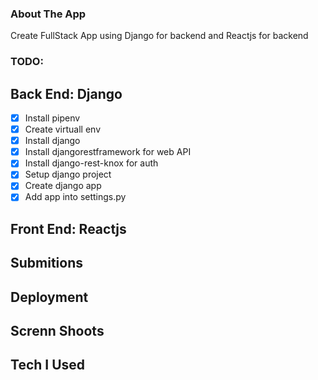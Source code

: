 ### About The App

Create FullStack App using Django for backend and Reactjs for backend

### TODO:

## Back End: Django

* [x] Install pipenv
* [x] Create virtuall env
* [x] Install django
* [x] Install djangorestframework for web API
* [x] Install django-rest-knox for auth
* [x] Setup django project
* [x] Create django app 
* [x] Add app into settings.py

## Front End: Reactjs

## Submitions

## Deployment

## Screnn Shoots

## Tech I Used